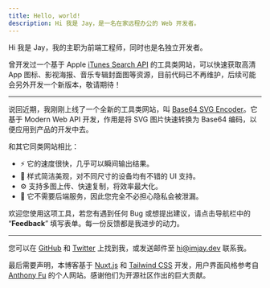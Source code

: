 ```yaml
---
title: Hello, world!
description: Hi 我是 Jay，是一名在家远程办公的 Web 开发者。
---
```


Hi 我是 Jay，我的主职为前端工程师，同时也是名独立开发者。

曾开发过一个基于 Apple [iTunes Search API](https://affiliate.itunes.apple.com/resources/documentation/itunes-store-web-service-search-api/) 的工具类网站，可以快速获取高清 App 图标、影视海报、音乐专辑封面图等资源，目前代码已不再维护，后续可能会另外开发一个新版本，敬请期待！

---

说回近期，我刚刚上线了一个全新的工具类网站，叫 [Base64 SVG Encoder](https://b64.imjay.dev/)。它基于 Modern Web API 开发，作用是将 SVG 图片快速转换为 Base64 编码，以便应用到产品的开发中去。

和其它同类网站相比：

- ⚡️ 它的速度很快，几乎可以瞬间输出结果。
- 🎨 样式简洁美观，对不同尺寸的设备均有不错的 UI 支持。
- ⚙️ 支持多图上传、快速复制，将效率最大化。
- 🙈 它不需要后端服务，因此您完全不必担心隐私会被泄漏。

欢迎您使用这项工具，若您有遇到任何 Bug 或想提出建议，请点击导航栏中的 “**Feedback**” 填写表单。每一份反馈都是我进步的动力。

---

您可以在 <a aria-label="我的 GitHub" data-splitbee-event="External Link" data-splitbee-event-type="GitHub" href="https://github.com/ysj151215" rel="nofollow noopener noreferrer" target="_blank" title="我的 GitHub">GitHub</a> 和 <a aria-label="我的 Twitter" data-splitbee-event="External Link" data-splitbee-event-type="Twitter" href="https://twitter.com/ysj151215" rel="nofollow noopener noreferrer" target="_blank" title="我的 Twitter">Twitter</a> 上找到我，或发送邮件至 [hi@imjay.dev](mailto:hi@imjay.dev) 联系我。

最后需要声明，本博客基于 [Nuxt.js](https://nuxtjs.org/) 和 [Tailwind CSS](https://tailwindcss.com/) 开发，用户界面风格参考自 [Anthony Fu](https://antfu.me/) 的个人网站。感谢他们为开源社区作出的巨大贡献。
